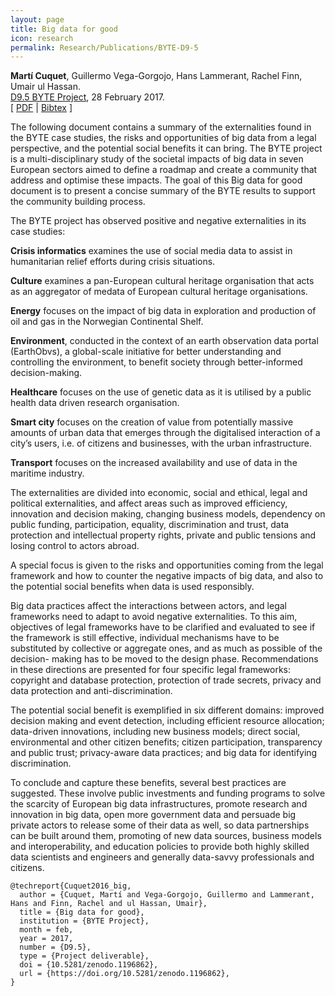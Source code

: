 ```yaml
---
layout: page
title: Big data for good
icon: research
permalink: Research/Publications/BYTE-D9-5
---
```


**Martí Cuquet**, Guillermo Vega-Gorgojo, Hans Lammerant, Rachel Finn, Umair ul Hassan.  
[D9.5 BYTE Project](https://doi.org/10.5281/zenodo.1196862), 28 February 2017.  
[ [PDF](BYTE-D9-5.pdf)
| [Bibtex](BYTE-D9-5.bib) ]

The following document contains a summary of the externalities found in the
BYTE case studies, the risks and opportunities of big data from a legal
perspective, and the potential social benefits it can bring. The BYTE project
is a multi-disciplinary study of the societal impacts of big data in seven
European sectors aimed to define a roadmap and create a community that address
and optimise these impacts. The goal of this Big data for good document is to
present a concise summary of the BYTE results to support the community
building process.

The BYTE project has observed positive and negative externalities in its case
studies:

**Crisis informatics** examines the use of social media data to assist in
humanitarian relief efforts during crisis situations.

**Culture** examines a pan-European cultural heritage organisation that acts as an
aggregator of medata of European cultural heritage organisations.

**Energy** focuses on the impact of big data in exploration and production of oil
and gas in the Norwegian Continental Shelf.

**Environment**, conducted in the context of an earth observation data portal
(EarthObvs), a global-scale initiative for better understanding and
controlling the environment, to benefit society through better-informed
decision-making.

**Healthcare** focuses on the use of genetic data as it is utilised by a public
health data driven research organisation.

**Smart city** focuses on the creation of value from potentially massive amounts
of urban data that emerges through the digitalised interaction of a city’s
users, i.e. of citizens and businesses, with the urban infrastructure.

**Transport** focuses on the increased availability and use of data in the
maritime industry.

The externalities are divided into economic, social and ethical, legal and
political externalities, and affect areas such as improved efficiency,
innovation and decision making, changing business models, dependency on public
funding, participation, equality, discrimination and trust, data protection
and intellectual property rights, private and public tensions and losing
control to actors abroad.

A special focus is given to the risks and opportunities coming from the legal
framework and how to counter the negative impacts of big data, and also to the
potential social benefits when data is used responsibly.

Big data practices affect the interactions between actors, and legal
frameworks need to adapt to avoid negative externalities. To this aim,
objectives of legal frameworks have to be clarified and evaluated to see if
the framework is still effective, individual mechanisms have to be substituted
by collective or aggregate ones, and as much as possible of the decision-
making has to be moved to the design phase. Recommendations in these
directions are presented for four specific legal frameworks: copyright and
database protection, protection of trade secrets, privacy and data protection
and anti-discrimination.

The potential social benefit is exemplified in six different domains: improved
decision making and event detection, including efficient resource allocation;
data-driven innovations, including new business models; direct social,
environmental and other citizen benefits; citizen participation, transparency
and public trust; privacy-aware data practices; and big data for identifying
discrimination.

To conclude and capture these benefits, several best practices are suggested.
These involve public investments and funding programs to solve the scarcity of
European big data infrastructures, promote research and innovation in big
data, open more government data and persuade big private actors to release
some of their data as well, so data partnerships can be built around them,
promoting of new data sources, business models and interoperability, and
education policies to provide both highly skilled data scientists and
engineers and generally data-savvy professionals and citizens.

~~~
@techreport{Cuquet2016_big,
  author = {Cuquet, Martí and Vega-Gorgojo, Guillermo and Lammerant, Hans and Finn, Rachel and ul Hassan, Umair},
  title = {Big data for good},
  institution = {BYTE Project},
  month = feb,
  year = 2017,
  number = {D9.5},
  type = {Project deliverable},
  doi = {10.5281/zenodo.1196862},
  url = {https://doi.org/10.5281/zenodo.1196862},
}
~~~
